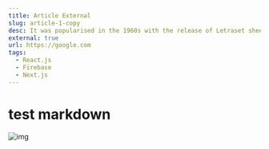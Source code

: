 ```yaml
---
title: Article External
slug: article-1-copy
desc: It was popularised in the 1960s with the release of Letraset sheets containing Lorem Ipsum passages, and more recently with desktop publishing software like Aldus PageMaker including versions of Lorem Ipsum.
external: true
url: https://google.com
tags:
  - React.js
  - Firebase
  - Next.js
---
```


# test markdown

![img](/article/1.png)
